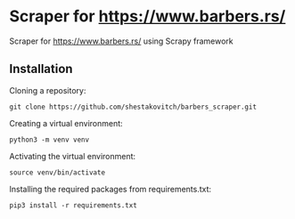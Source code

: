 # Scraper for https://www.barbers.rs/
Scraper for https://www.barbers.rs/ using Scrapy framework

## Installation

Cloning a repository:

```git clone https://github.com/shestakovitch/barbers_scraper.git```

Creating a virtual environment:

```python3 -m venv venv```


Activating the virtual environment:

```source venv/bin/activate```

Installing the required packages from requirements.txt﻿:

```pip3 install -r requirements.txt```

